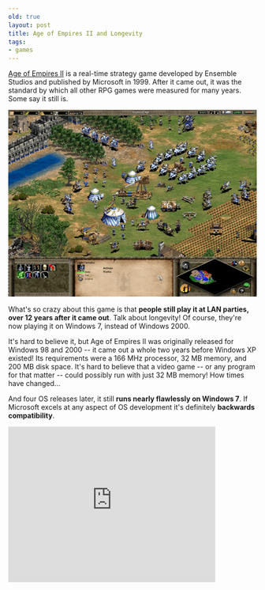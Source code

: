 ```yaml
---
old: true
layout: post
title: Age of Empires II and Longevity
tags:
- games
---
```


[Age of Empires II](http://en.wikipedia.org/wiki/Age_of_Empires_II:_The_Age_of_Kings) is a real-time strategy game developed by Ensemble Studios and published by Microsoft in 1999. After it came out, it was the standard by which all other RPG games were measured for many years. Some say it still is.

![Age of Empires II](/images/aoe2.jpg)

What's so crazy about this game is that **people still play it at LAN parties, over 12 years after it came out**. Talk about longevity! Of course, they're now playing it on Windows 7, instead of Windows 2000.

It's hard to believe it, but Age of Empires II was originally released for Windows 98 and 2000 -- it came out a whole two years before Windows XP existed! Its requirements were a 166 MHz processor, 32 MB memory, and 200 MB disk space. It's hard to believe that a video game -- or any program for that matter -- could possibly run with just 32 MB memory! How times have changed...

And four OS releases later, it still **runs nearly flawlessly on Windows 7**. If Microsoft excels at any aspect of OS development it's definitely **backwards compatibility**.

<iframe width="420" height="315" src="http://www.youtube.com/embed/_rS_n3JVTPE" frameborder="0" allowfullscreen></iframe>